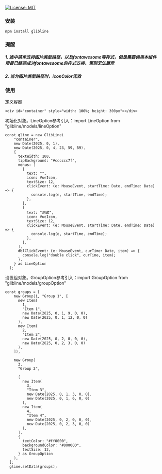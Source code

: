 <!-- [![license](https://img.shields.io/github/license/anncwb/vue-vben-admin.svg)](LICENSE) -->
[![License: MIT](https://img.shields.io/badge/License-MIT-green.svg)](https://github.com/GlibWild/glibline/blob/master/LICENSE)

### 安装
~~~
npm install glibline
~~~

### 提醒
##### 1. 选中菜单支持图片类型路径，以及fontawesome等样式，但是需要调用本组件项目已经完成对fontawesome的样式支持，否则无法展示
##### 2. 当为图片类型路径时，iconColor无效

### 使用
定义容器
~~~
<div id="container" style="width: 100%; height: 300px"></div>
~~~
初始化对象。LineOption参考引入：import LineOption from "glibline/models/lineOption"
~~~
const gline = new GlibLine(
    "container",
    new Date(2025, 0, 1),
    new Date(2025, 0, 4, 23, 59, 59),
    {
      textWidth: 100,
      tipBackground: "#cccccc7f",
      menus: [
        {
          text: "",
          icon: VueIcon,
          textSize: 12,
          clickEvent: (e: MouseEvent, startTime: Date, endTime: Date) => {
            console.log(e, startTime, endTime);
          },
        },
        {
          text: "测试",
          icon: VueIcon,
          textSize: 12,
          clickEvent: (e: MouseEvent, startTime: Date, endTime: Date) => {
            console.log(e, startTime, endTime);
          },
        },
      ],
      dblClickEvent: (e: MouseEvent, curTime: Date, item) => {
        console.log("double click", curTime, item);
      },
    } as LineOption
  );
~~~
设置组对象。GroupOption参考引入：import GroupOption from "glibline/models/groupOption"
~~~
const groups = [
    new Group(1, "Group 1", [
      new Item(
        1,
        "Item 1",
        new Date(2025, 0, 1, 9, 0, 0),
        new Date(2025, 0, 1, 12, 0, 0)
      ),
      new Item(
        2,
        "Item 2",
        new Date(2025, 0, 2, 0, 0, 0),
        new Date(2025, 0, 2, 3, 0, 0)
      ),
    ]),

    new Group(
      2,
      "Group 2",

      [
        new Item(
          3,
          "Item 3",
          new Date(2025, 0, 1, 3, 0, 0),
          new Date(2025, 0, 1, 6, 0, 0)
        ),
        new Item(
          4,
          "Item 4",
          new Date(2025, 0, 2, 0, 0, 0),
          new Date(2025, 0, 2, 3, 0, 0)
        ),
      ],
      {
        textColor: "#ff0000",
        backgroundColor: "#000000",
        textSize: 13,
      } as GroupOption
    ),
  ];
  gline.setData(groups);
~~~